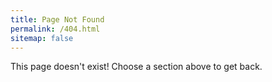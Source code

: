 ```yaml
---
title: Page Not Found
permalink: /404.html
sitemap: false
---
```


This page doesn't exist! Choose a section above to get back.
